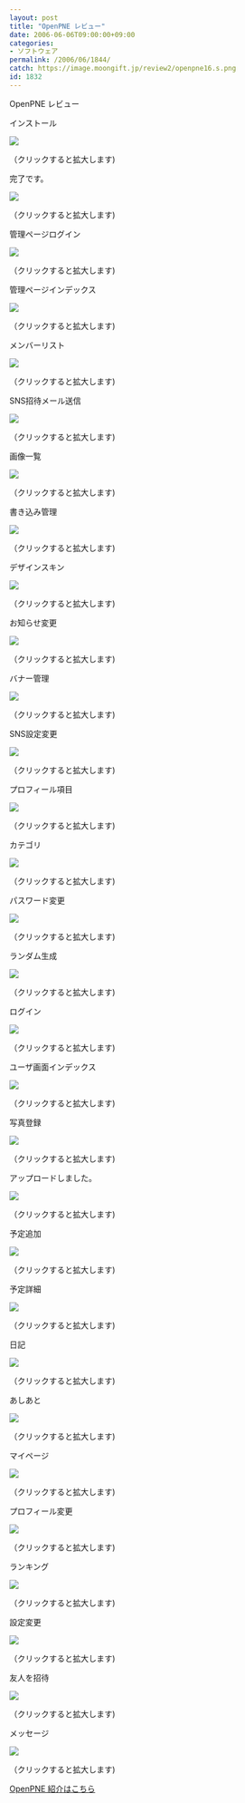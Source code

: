 ```yaml
---
layout: post
title: "OpenPNE レビュー"
date: 2006-06-06T09:00:00+09:00
categories:
- ソフトウェア
permalink: /2006/06/1844/
catch: https://image.moongift.jp/review2/openpne16.s.png
id: 1832
---
```

OpenPNE レビュー  
<!--more-->

インストール

  

[![](https://image.moongift.jp/review2/openpne1.s.png)](https://image.moongift.jp/review2/openpne1.png)  
  
（クリックすると拡大します)

  

完了です。

  

[![](https://image.moongift.jp/review2/openpne2.s.png)](https://image.moongift.jp/review2/openpne2.png)  
  
（クリックすると拡大します)

  

管理ページログイン

  

[![](https://image.moongift.jp/review2/openpne3.s.png)](https://image.moongift.jp/review2/openpne3.png)  
  
（クリックすると拡大します)

  

管理ページインデックス

  

[![](https://image.moongift.jp/review2/openpne4.s.png)](https://image.moongift.jp/review2/openpne4.png)  
  
（クリックすると拡大します)

  

メンバーリスト

  

[![](https://image.moongift.jp/review2/openpne5.s.png)](https://image.moongift.jp/review2/openpne5.png)  
  
（クリックすると拡大します)

  

SNS招待メール送信

  

[![](https://image.moongift.jp/review2/openpne6.s.png)](https://image.moongift.jp/review2/openpne6.png)  
  
（クリックすると拡大します)

  

画像一覧

  

[![](https://image.moongift.jp/review2/openpne7.s.png)](https://image.moongift.jp/review2/openpne7.png)  
  
（クリックすると拡大します)

  

書き込み管理

  

[![](https://image.moongift.jp/review2/openpne8.s.png)](https://image.moongift.jp/review2/openpne8.png)  
  
（クリックすると拡大します)

  

デザインスキン

  

[![](https://image.moongift.jp/review2/openpne9.s.png)](https://image.moongift.jp/review2/openpne9.png)  
  
（クリックすると拡大します)

  

お知らせ変更

  

[![](https://image.moongift.jp/review2/openpne10.s.png)](https://image.moongift.jp/review2/openpne10.png)  
  
（クリックすると拡大します)

  

バナー管理

  

[![](https://image.moongift.jp/review2/openpne11.s.png)](https://image.moongift.jp/review2/openpne11.png)  
  
（クリックすると拡大します)

  

SNS設定変更

  

[![](https://image.moongift.jp/review2/openpne12.s.png)](https://image.moongift.jp/review2/openpne12.png)  
  
（クリックすると拡大します)

  

プロフィール項目

  

[![](https://image.moongift.jp/review2/openpne13.s.png)](https://image.moongift.jp/review2/openpne13.png)  
  
（クリックすると拡大します)

  

カテゴリ

  

[![](https://image.moongift.jp/review2/openpne14.s.png)](https://image.moongift.jp/review2/openpne14.png)  
  
（クリックすると拡大します)

  

パスワード変更

  

[![](https://image.moongift.jp/review2/openpne15.s.png)](https://image.moongift.jp/review2/openpne15.png)  
  
（クリックすると拡大します)

  

ランダム生成

  

[![](https://image.moongift.jp/review2/openpne16.s.png)](https://image.moongift.jp/review2/openpne16.png)  
  
（クリックすると拡大します)

  

ログイン

  

[![](https://image.moongift.jp/review2/openpne17.s.png)](https://image.moongift.jp/review2/openpne17.png)  
  
（クリックすると拡大します)

  

ユーザ画面インデックス

  

[![](https://image.moongift.jp/review2/openpne18.s.png)](https://image.moongift.jp/review2/openpne18.png)  
  
（クリックすると拡大します)

  

写真登録

  

[![](https://image.moongift.jp/review2/openpne19.s.png)](https://image.moongift.jp/review2/openpne19.png)  
  
（クリックすると拡大します)

  

アップロードしました。

  

[![](https://image.moongift.jp/review2/openpne20.s.png)](https://image.moongift.jp/review2/openpne20.png)  
  
（クリックすると拡大します)

  

予定追加

  

[![](https://image.moongift.jp/review2/openpne21.s.png)](https://image.moongift.jp/review2/openpne21.png)  
  
（クリックすると拡大します)

  

予定詳細

  

[![](https://image.moongift.jp/review2/openpne22.s.png)](https://image.moongift.jp/review2/openpne22.png)  
  
（クリックすると拡大します)

  

日記

  

[![](https://image.moongift.jp/review2/openpne23.s.png)](https://image.moongift.jp/review2/openpne23.png)  
  
（クリックすると拡大します)

  

あしあと

  

[![](https://image.moongift.jp/review2/openpne24.s.png)](https://image.moongift.jp/review2/openpne24.png)  
  
（クリックすると拡大します)

  

マイページ

  

[![](https://image.moongift.jp/review2/openpne25.s.png)](https://image.moongift.jp/review2/openpne25.png)  
  
（クリックすると拡大します)

  

プロフィール変更

  

[![](https://image.moongift.jp/review2/openpne26.s.png)](https://image.moongift.jp/review2/openpne26.png)  
  
（クリックすると拡大します)

  

ランキング

  

[![](https://image.moongift.jp/review2/openpne27.s.png)](https://image.moongift.jp/review2/openpne27.png)  
  
（クリックすると拡大します)

  

設定変更

  

[![](https://image.moongift.jp/review2/openpne28.s.png)](https://image.moongift.jp/review2/openpne28.png)  
  
（クリックすると拡大します)

  

友人を招待

  

[![](https://image.moongift.jp/review2/openpne29.s.png)](https://image.moongift.jp/review2/openpne29.png)  
  
（クリックすると拡大します)

  

メッセージ

  

[![](https://image.moongift.jp/review2/openpne30.s.png)](https://image.moongift.jp/review2/openpne30.png)  
  
（クリックすると拡大します)

  

[OpenPNE 紹介はこちら](http://oss.moongift.jp/intro/i-1841.html)

